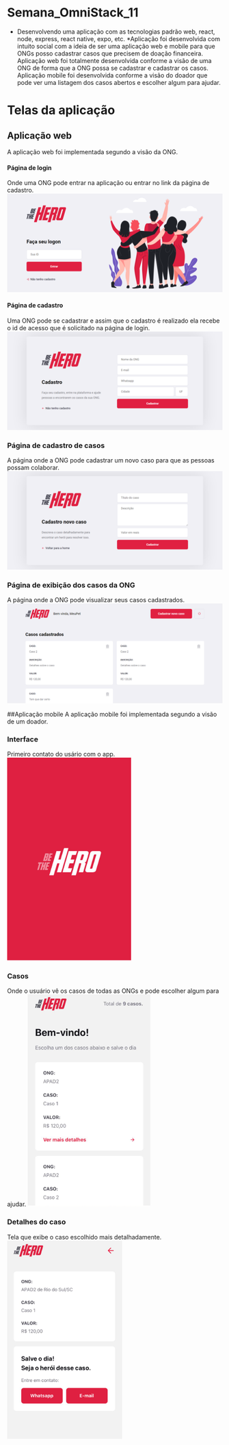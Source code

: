 # Semana_OmniStack_11
* Desenvolvendo uma aplicação com as tecnologias padrão web, react, node, express, react native, expo, etc.
*Aplicação foi desenvolvida com intuito social com a ideia de ser uma aplicação web e mobile para que ONGs  posso cadastrar casos que precisem de doação financeira.  Aplicação web foi totalmente desenvolvida conforme a visão de uma ONG de forma que a ONG possa se cadastrar e cadastrar os casos. Aplicação mobile foi desenvolvida conforme a visão do doador que pode ver uma listagem dos casos abertos e escolher algum para ajudar.

# Telas da aplicação

## Aplicação web
A aplicação web foi implementada segundo a visão da ONG.

#### Página de login 
Onde uma ONG pode entrar na aplicação ou entrar no link da página de cadastro.
![](imagens/Login.png)

#### Página de cadastro
Uma ONG pode se cadastrar e assim que o cadastro é realizado ela recebe o id de acesso que é solicitado na página de login.
![](imagens/Cadastro.png)

### Página de cadastro de casos
A página onde a ONG pode cadastrar um novo caso para que as pessoas possam colaborar.
![](imagens/NovoCaso.png)

### Página de exibição dos casos da ONG
A página onde a ONG pode visualizar seus casos cadastrados.
![](imagens/Casos.png)

##Aplicação mobile
A aplicação mobile foi implementada segundo a visão de um doador.

### Interface
Primeiro contato do usário com o app.
![](imagens/InterfaceMobile.png)

### Casos
Onde o usuário vê os casos de todas as ONGs e pode escolher algum para ajudar.
![](imagens/CasosMobile.png)

### Detalhes do caso
Tela que exibe o caso escolhido mais detalhadamente.
![](imagens/DetalhesCasoMobile.png)